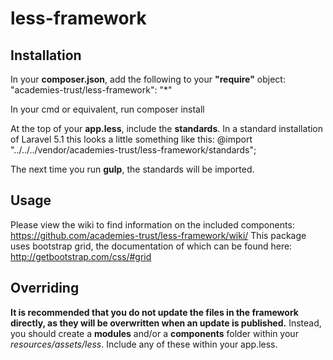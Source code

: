 # less-framework

## Installation
In your **composer.json**, add the following to your **"require"** object:
	"academies-trust/less-framework": "*"

In your cmd or equivalent, run
	composer install

At the top of your **app.less**, include the **standards**. In a standard installation of Laravel 5.1 this looks a little something like this:
	@import "../../../vendor/academies-trust/less-framework/standards";

The next time you run **gulp**, the standards will be imported.

## Usage
Please view the wiki to find information on the included components: https://github.com/academies-trust/less-framework/wiki/
This package uses bootstrap grid, the documentation of which can be found here: http://getbootstrap.com/css/#grid

## Overriding
**It is recommended that you do not update the files in the framework directly, as they will be overwritten when an update is published.**
Instead, you should create a **modules** and/or a **components** folder within your *resources/assets/less*. Include any of these within your app.less.